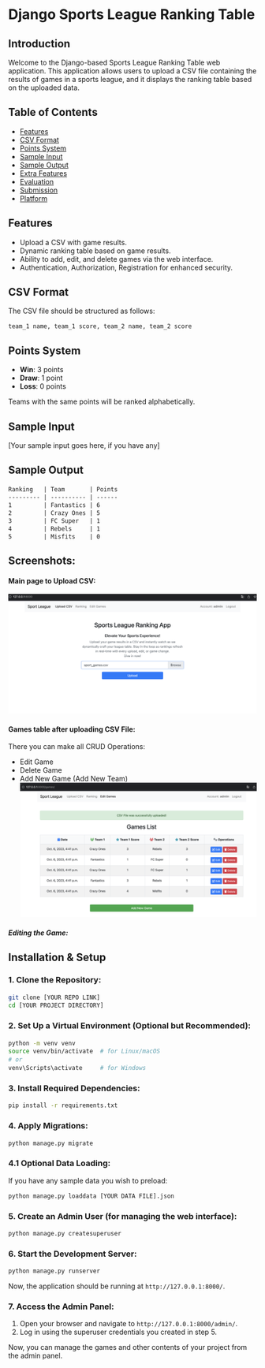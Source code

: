 # Django Sports League Ranking Table

## Introduction

Welcome to the Django-based Sports League Ranking Table web application. 
This application allows users to upload a CSV file containing the results of 
games in a sports league, and it displays the ranking table based on the uploaded data.

## Table of Contents

- [Features](#features)
- [CSV Format](#csv-format)
- [Points System](#points-system)
- [Sample Input](#sample-input)
- [Sample Output](#sample-output)
- [Extra Features](#extra-features)
- [Evaluation](#evaluation)
- [Submission](#submission)
- [Platform](#platform)

## Features

- Upload a CSV with game results.
- Dynamic ranking table based on game results.
- Ability to add, edit, and delete games via the web interface.
- Authentication, Authorization, Registration for enhanced security.

## CSV Format

The CSV file should be structured as follows:
```
team_1 name, team_1 score, team_2 name, team_2 score
```

## Points System

- **Win**: 3 points
- **Draw**: 1 point
- **Loss**: 0 points

Teams with the same points will be ranked alphabetically.

## Sample Input

[Your sample input goes here, if you have any]

## Sample Output

```
Ranking   | Team       | Points
--------- | ---------- | ------
1         | Fantastics | 6
2         | Crazy Ones | 5
3         | FC Super   | 1
4         | Rebels     | 1
5         | Misfits    | 0
```

## Screenshots:

#### Main page to Upload CSV: 
![Главная страница](sportleague/screenshots/upload_csv.png)

#### Games table after uploading CSV File:
There you can make all CRUD Operations:
- Edit Game
- Delete Game
- Add New Game (Add New Team)
![Главная страница](sportleague/screenshots/games_table.png)

##### Editing the Game:






## Installation & Setup

### 1. Clone the Repository:

```bash
git clone [YOUR REPO LINK]
cd [YOUR PROJECT DIRECTORY]
```

### 2. Set Up a Virtual Environment (Optional but Recommended):

```bash
python -m venv venv
source venv/bin/activate  # for Linux/macOS
# or
venv\Scripts\activate     # for Windows
```

### 3. Install Required Dependencies:

```bash
pip install -r requirements.txt
```

### 4. Apply Migrations:

```bash
python manage.py migrate
```

### 4.1 Optional Data Loading:

If you have any sample data you wish to preload:

```bash
python manage.py loaddata [YOUR DATA FILE].json
```

### 5. Create an Admin User (for managing the web interface):

```bash
python manage.py createsuperuser
```

### 6. Start the Development Server:

```bash
python manage.py runserver
```

Now, the application should be running at `http://127.0.0.1:8000/`.

### 7. Access the Admin Panel:

1. Open your browser and navigate to `http://127.0.0.1:8000/admin/`.
2. Log in using the superuser credentials you created in step 5.

Now, you can manage the games and other contents of your project from the admin panel.
